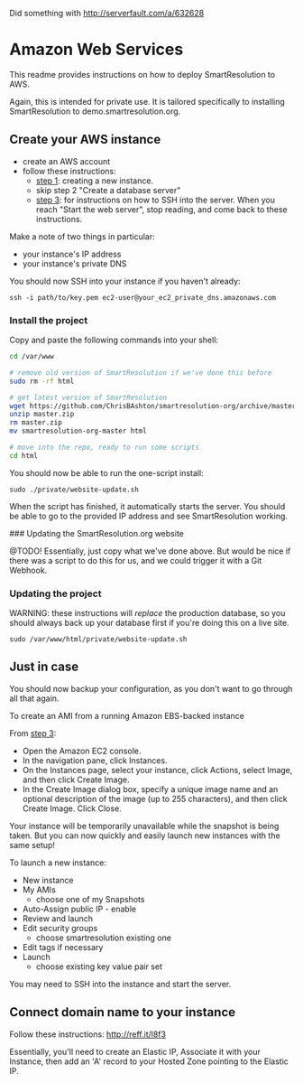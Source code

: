 Did something with http://serverfault.com/a/632628

# Amazon Web Services
This readme provides instructions on how to deploy SmartResolution to AWS.

Again, this is intended for private use. It is tailored specifically to installing SmartResolution to demo.smartresolution.org.

## Create your AWS instance

* create an AWS account
* follow these instructions:
    - [step 1](http://docs.aws.amazon.com/gettingstarted/latest/wah-linux/getting-started-application-server.html): creating a new instance.
    - skip step 2 "Create a database server"
    - [step 3](http://docs.aws.amazon.com/gettingstarted/latest/wah-linux/getting-started-deploy-app.html): for instructions on how to SSH into the server. When you reach "Start the web server", stop reading, and come back to these instructions.

Make a note of two things in particular:

* your instance's IP address
* your instance's private DNS

You should now SSH into your instance if you haven't already:

`ssh -i path/to/key.pem ec2-user@your_ec2_private_dns.amazonaws.com`

### Install the project

Copy and paste the following commands into your shell:

```bash
cd /var/www

# remove old version of SmartResolution if we've done this before
sudo rm -rf html

# get latest version of SmartResolution
wget https://github.com/ChrisBAshton/smartresolution-org/archive/master.zip
unzip master.zip
rm master.zip
mv smartresolution-org-master html

# move into the repo, ready to run some scripts
cd html
```

You should now be able to run the one-script install:

`sudo ./private/website-update.sh`

When the script has finished, it automatically starts the server. You should be able to go to the provided IP address and see SmartResolution working.

### Updating the SmartResolution.org website

@TODO! Essentially, just copy what we've done above. But would be nice if there was a script to do this for us, and we could trigger it with a Git Webhook.

### Updating the project

WARNING: these instructions will *replace* the production database, so you should always back up your database first if you're doing this on a live site.

`sudo /var/www/html/private/website-update.sh`

## Just in case

You should now backup your configuration, as you don't want to go through all that again.

To create an AMI from a running Amazon EBS-backed instance

From [step 3](http://docs.aws.amazon.com/gettingstarted/latest/wah-linux/getting-started-deploy-app.html):

* Open the Amazon EC2 console.
* In the navigation pane, click Instances.
* On the Instances page, select your instance, click Actions, select Image, and then click Create Image.
* In the Create Image dialog box, specify a unique image name and an optional description of the image (up to 255 characters), and then click Create Image. Click Close.

Your instance will be temporarily unavailable while the snapshot is being taken. But you can now quickly and easily launch new instances with the same setup!

To launch a new instance:

* New instance
* My AMIs
    - choose one of my Snapshots
* Auto-Assign public IP - enable
* Review and launch
* Edit security groups
    - choose smartresolution existing one
* Edit tags if necessary
* Launch
    - choose existing key value pair set

You may need to SSH into the instance and start the server.

## Connect domain name to your instance

Follow these instructions: http://reff.it/l8f3

Essentially, you'll need to create an Elastic IP, Associate it with your Instance, then add an 'A' record to your Hosted Zone pointing to the Elastic IP.
